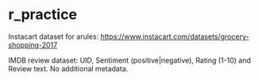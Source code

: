 # r_practice

Instacart dataset for arules: https://www.instacart.com/datasets/grocery-shopping-2017

IMDB review dataset: UID, Sentiment (positive|negative), Rating (1-10) and Review text. No additional metadata.

